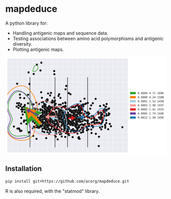 # mapdeduce

A python library for:

-   Handling antigenic maps and sequence data.
-   Testing associations between amino acid polymorphisms and antigenic
    diversity.
-   Plotting antigenic maps.

![Example](data/example.png)

## Installation

```bash
pip install git+https://github.com/acorg/mapdeduce.git
```

R is also required, with the "statmod" library.